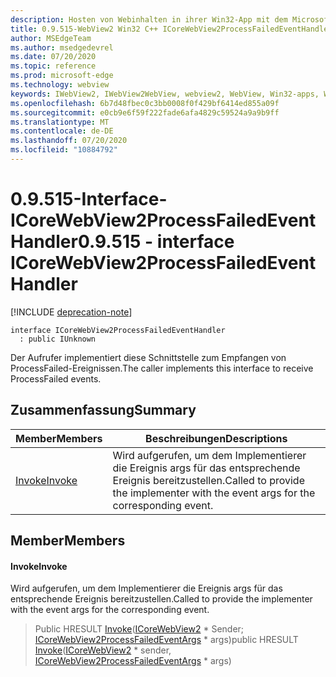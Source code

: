 ```yaml
---
description: Hosten von Webinhalten in ihrer Win32-App mit dem Microsoft Edge WebView2-Steuerelement
title: 0.9.515-WebView2 Win32 C++ ICoreWebView2ProcessFailedEventHandler
author: MSEdgeTeam
ms.author: msedgedevrel
ms.date: 07/20/2020
ms.topic: reference
ms.prod: microsoft-edge
ms.technology: webview
keywords: IWebView2, IWebView2WebView, webview2, WebView, Win32-apps, Win32, Edge, ICoreWebView2, ICoreWebView2Controller, Browser-Steuerelement, Edge-HTML
ms.openlocfilehash: 6b7d48fbec0c3bb0008f0f429bf6414ed855a09f
ms.sourcegitcommit: e0cb9e6f59f222fade6afa4829c59524a9a9b9ff
ms.translationtype: MT
ms.contentlocale: de-DE
ms.lasthandoff: 07/20/2020
ms.locfileid: "10884792"
---
```

# <span data-ttu-id="6a7a6-104">0.9.515-Interface-ICoreWebView2ProcessFailedEventHandler</span><span class="sxs-lookup"><span data-stu-id="6a7a6-104">0.9.515 - interface ICoreWebView2ProcessFailedEventHandler</span></span> 

[!INCLUDE [deprecation-note](../../includes/deprecation-note.md)]

```
interface ICoreWebView2ProcessFailedEventHandler
  : public IUnknown
```

<span data-ttu-id="6a7a6-105">Der Aufrufer implementiert diese Schnittstelle zum Empfangen von ProcessFailed-Ereignissen.</span><span class="sxs-lookup"><span data-stu-id="6a7a6-105">The caller implements this interface to receive ProcessFailed events.</span></span>

## <span data-ttu-id="6a7a6-106">Zusammenfassung</span><span class="sxs-lookup"><span data-stu-id="6a7a6-106">Summary</span></span>

 <span data-ttu-id="6a7a6-107">Member</span><span class="sxs-lookup"><span data-stu-id="6a7a6-107">Members</span></span>                        | <span data-ttu-id="6a7a6-108">Beschreibungen</span><span class="sxs-lookup"><span data-stu-id="6a7a6-108">Descriptions</span></span>
--------------------------------|---------------------------------------------
[<span data-ttu-id="6a7a6-109">Invoke</span><span class="sxs-lookup"><span data-stu-id="6a7a6-109">Invoke</span></span>](#invoke) | <span data-ttu-id="6a7a6-110">Wird aufgerufen, um dem Implementierer die Ereignis args für das entsprechende Ereignis bereitzustellen.</span><span class="sxs-lookup"><span data-stu-id="6a7a6-110">Called to provide the implementer with the event args for the corresponding event.</span></span>

## <span data-ttu-id="6a7a6-111">Member</span><span class="sxs-lookup"><span data-stu-id="6a7a6-111">Members</span></span>

#### <span data-ttu-id="6a7a6-112">Invoke</span><span class="sxs-lookup"><span data-stu-id="6a7a6-112">Invoke</span></span> 

<span data-ttu-id="6a7a6-113">Wird aufgerufen, um dem Implementierer die Ereignis args für das entsprechende Ereignis bereitzustellen.</span><span class="sxs-lookup"><span data-stu-id="6a7a6-113">Called to provide the implementer with the event args for the corresponding event.</span></span>

> <span data-ttu-id="6a7a6-114">Public HRESULT [Invoke](#invoke)([ICoreWebView2](icorewebview2.md) \* Sender; [ICoreWebView2ProcessFailedEventArgs](icorewebview2processfailedeventargs.md) \* args)</span><span class="sxs-lookup"><span data-stu-id="6a7a6-114">public HRESULT [Invoke](#invoke)([ICoreWebView2](icorewebview2.md) \* sender, [ICoreWebView2ProcessFailedEventArgs](icorewebview2processfailedeventargs.md) \* args)</span></span>

